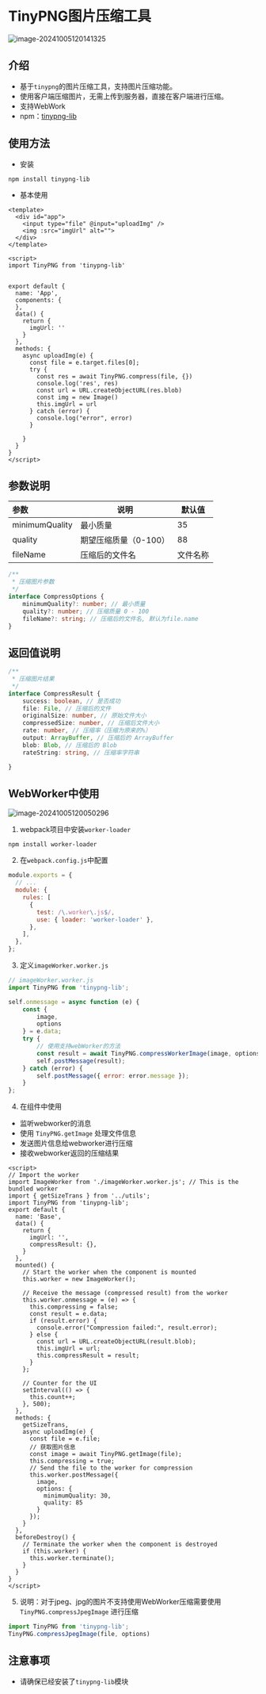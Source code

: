 # TinyPNG图片压缩工具

![image-20241005120141325](https://cdn.jsdelivr.net/gh/viteui/viteui.github.io@web-image/web/image/202410051201463.png)




## 介绍
- 基于`tinypng`的图片压缩工具，支持图片压缩功能。
- 使用客户端压缩图片，无需上传到服务器，直接在客户端进行压缩。
- 支持WebWork
- npm：[tinypng-lib](https://www.npmjs.com/package/tinypng-lib)

## 使用方法
- 安装
```shell
npm install tinypng-lib
```
- 基本使用
```vue
<template>
  <div id="app">
    <input type="file" @input="uploadImg" />
    <img :src="imgUrl" alt="">
  </div>
</template>

<script>
import TinyPNG from 'tinypng-lib'


export default {
  name: 'App',
  components: {
  },
  data() {
    return {
      imgUrl: ''
    }
  },
  methods: {
    async uploadImg(e) {
      const file = e.target.files[0];
      try {
        const res = await TinyPNG.compress(file, {})
        console.log('res', res)
        const url = URL.createObjectURL(res.blob)
        const img = new Image()
        this.imgUrl = url
      } catch (error) {
        console.log("error", error)
      }

    }
  }
}
</script>
```

## 参数说明

| 参数           | 说明                  | 默认值   |
| :------------- | --------------------- | -------- |
| minimumQuality | 最小质量              | 35       |
| quality        | 期望压缩质量（0-100） | 88       |
| fileName       | 压缩后的文件名        | 文件名称 |


```ts
/**
 * 压缩图片参数
 */
interface CompressOptions {
    minimumQuality?: number; // 最小质量
    quality?: number; // 压缩质量 0 - 100
    fileName?: string; // 压缩后的文件名, 默认为file.name
}

```

## 返回值说明
```ts
/**
 * 压缩图片结果
 */
interface CompressResult {
    success: boolean, // 是否成功
    file: File, // 压缩后的文件
    originalSize: number, // 原始文件大小
    compressedSize: number, // 压缩后文件大小
    rate: number, // 压缩率（压缩为原来的%）
    output: ArrayBuffer, // 压缩后的 ArrayBuffer
    blob: Blob, // 压缩后的 Blob
    rateString: string, // 压缩率字符串

}

```

## WebWorker中使用
![image-20241005120050296](https://cdn.jsdelivr.net/gh/viteui/viteui.github.io@web-image/web/image/202410051200510.png)
1. webpack项目中安装`worker-loader`
```shell
npm install worker-loader
```
2. 在`webpack.config.js`中配置
```js
module.exports = {
  // ...
  module: {
    rules: [
      {
        test: /\.worker\.js$/,
        use: { loader: 'worker-loader' },
      },
    ],
  },
};
```
3. 定义`imageWorker.worker.js`
```js
// imageWorker.worker.js
import TinyPNG from 'tinypng-lib';

self.onmessage = async function (e) {
    const {
        image,
        options
    } = e.data;
    try {
      	// 使用支持webWorker的方法
        const result = await TinyPNG.compressWorkerImage(image, options);
        self.postMessage(result);
    } catch (error) {
        self.postMessage({ error: error.message });
    }
};

```
4. 在组件中使用
  - 监听webworker的消息
  -  使用 `TinyPNG.getImage` 处理文件信息
  - 发送图片信息给webworker进行压缩
  - 接收webworker返回的压缩结果
```vue
<script>
// Import the worker
import ImageWorker from './imageWorker.worker.js'; // This is the bundled worker
import { getSizeTrans } from '../utils';
import TinyPNG from 'tinypng-lib';
export default {
  name: 'Base',
  data() {
    return {
      imgUrl: '',
      compressResult: {},
    }
  },
  mounted() {
    // Start the worker when the component is mounted
    this.worker = new ImageWorker();

    // Receive the message (compressed result) from the worker
    this.worker.onmessage = (e) => {
      this.compressing = false;
      const result = e.data;
      if (result.error) {
        console.error("Compression failed:", result.error);
      } else {
        const url = URL.createObjectURL(result.blob);
        this.imgUrl = url;
        this.compressResult = result;
      }
    };

    // Counter for the UI
    setInterval(() => {
      this.count++;
    }, 500);
  },
  methods: {
    getSizeTrans,
    async uploadImg(e) {
      const file = e.file;
      // 获取图片信息
      const image = await TinyPNG.getImage(file);
      this.compressing = true;
      // Send the file to the worker for compression
      this.worker.postMessage({
        image,
        options: {
          minimumQuality: 30,
          quality: 85
        }
      });
    }
  },
  beforeDestroy() {
    // Terminate the worker when the component is destroyed
    if (this.worker) {
      this.worker.terminate();
    }
  }
}
</script>

```

5. 说明：对于jpeg、jpg的图片不支持使用WebWorker压缩需要使用`TinyPNG.compressJpegImage` 进行压缩

```js
import TinyPNG from 'tinypng-lib';
TinyPNG.compressJpegImage(file, options)
```



## 注意事项

- 请确保已经安装了`tinypng-lib`模块